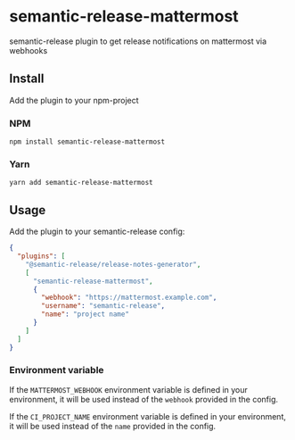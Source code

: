 # semantic-release-mattermost

semantic-release plugin to get release notifications on mattermost via webhooks

## Install

Add the plugin to your npm-project

### NPM

```shell
npm install semantic-release-mattermost
```

### Yarn

```shell
yarn add semantic-release-mattermost
```

## Usage

Add the plugin to your semantic-release config:

```json
{
  "plugins": [
    "@semantic-release/release-notes-generator",
    [
      "semantic-release-mattermost",
      {
        "webhook": "https://mattermost.example.com",
        "username": "semantic-release",
        "name": "project name"
      }
    ]
  ]
}
```

### Environment variable

If the ```MATTERMOST_WEBHOOK``` environment variable is defined in your environment,
it will be used instead of the ```webhook``` provided in the config.

If the ```CI_PROJECT_NAME``` environment variable is defined in your environment,
it will be used instead of the ```name``` provided in the config.

